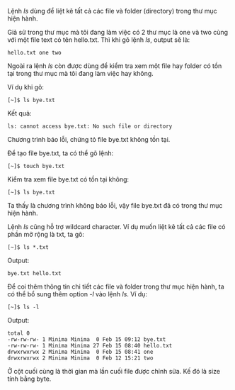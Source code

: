 Lệnh _ls_ dùng để liệt kê tất cả các file và folder \(directory\) trong thư mục hiện hành.

Giả sử trong thư mục mà tôi đang làm việc có 2 thư mục là one và two cùng với một file text có tên hello.txt. Thì khi gõ lệnh _ls_, output sẽ là:

```
hello.txt one two
```

Ngoài ra lệnh _ls_ còn được dùng để kiểm tra xem một file hay folder có tồn tại trong thư mục mà tôi đang làm việc hay không.

Ví dụ khi gõ:

```
[~]$ ls bye.txt
```

Kết quả:

```
ls: cannot access bye.txt: No such file or directory
```

Chương trình báo lỗi, chứng tỏ file bye.txt không tồn tại.

Để tạo file bye.txt, ta có thể gõ lệnh:

```
[~]$ touch bye.txt
```

Kiểm tra xem file bye.txt có tồn tại không:

```
[~]$ ls bye.txt
```

Ta thấy là chương trình không báo lỗi, vậy file bye.txt đã có trong thư mục hiện hành.

Lệnh _ls_ cũng hỗ trợ wildcard character. Ví dụ muốn liệt kê tất cả các file có phần mở rộng là txt, ta gõ:

```
[~]$ ls *.txt
```

Output:

```
bye.txt hello.txt
```

Để coi thêm thông tin chi tiết các file và folder trong thư mục hiện hành, ta có thể bổ sung thêm option _-l_ vào lệnh _ls_. Ví dụ:

```
[~]$ ls -l
```

Output:

```
total 0
-rw-rw-rw- 1 Minima Minima  0 Feb 15 09:12 bye.txt
-rw-rw-rw- 1 Minima Minima 27 Feb 15 08:40 hello.txt
drwxrwxrwx 2 Minima Minima  0 Feb 15 08:41 one
drwxrwxrwx 2 Minima Minima  0 Feb 12 15:21 two
```

Ở cột cuối cùng là thời gian mà lần cuối file được chỉnh sửa. Kế đó là size tính bằng byte.

